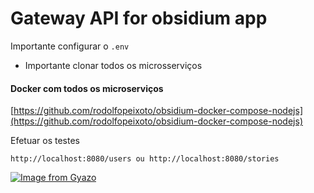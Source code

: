 # Gateway API for obsidium app

Importante configurar o `.env`

* Importante clonar todos os microsserviços

#### Docker com todos os microserviços

[https://github.com/rodolfopeixoto/obsidium-docker-compose-nodejs](https://github.com/rodolfopeixoto/obsidium-docker-compose-nodejs)

Efetuar os testes

```
http://localhost:8080/users ou http://localhost:8080/stories
```

[![Image from Gyazo](https://i.gyazo.com/94e272b987483d27433c07c3209bd46f.gif)](https://gyazo.com/94e272b987483d27433c07c3209bd46f)
